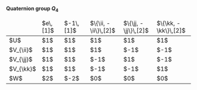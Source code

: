 **Quaternion group $Q_4$**

<table>
  <thead>
    <tr>
      <td> </td>
      <td c>$e\,[1]$</td>
      <td c>$-1\,[1]$</td>
      <td c>$\{\ii, -\ii\}\,[2]$</td>
      <td c>$\{\jj, -\jj\}\,[2]$</td>
      <td c>$\{\kk, -\kk\}\,[2]$</td>
    </tr>
  </thead>
  <tbody>
    <tr>
      <td>$U$</td>
      <td c>$1$</td>
      <td c>$1$</td>
      <td c>$1$</td>
      <td c>$1$</td>
      <td c>$1$</td>
    </tr>
    <tr>
      <td>$V_{\ii}$</td>
      <td c>$1$</td>
      <td c>$1$</td>
      <td c>$1$</td>
      <td c>$-1$</td>
      <td c>$-1$</td>
    </tr>
    <tr>
      <td>$V_{\jj}$</td>
      <td c>$1$</td>
      <td c>$1$</td>
      <td c>$-1$</td>
      <td c>$1$</td>
      <td c>$-1$</td>
    </tr>
    <tr>
      <td>$V_{\kk}$</td>
      <td c>$1$</td>
      <td c>$1$</td>
      <td c>$-1$</td>
      <td c>$-1$</td>
      <td c>$1$</td>
    </tr>
    <tr>
      <td>$W$</td>
      <td c>$2$</td>
      <td c>$-2$</td>
      <td c>$0$</td>
      <td c>$0$</td>
      <td c>$0$</td>
    </tr>
  </tbody>
</table>